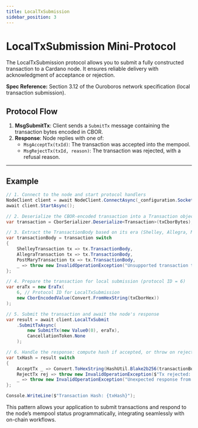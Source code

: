 ```yaml
---
title: LocalTxSubmission
sidebar_position: 3
---
```


# LocalTxSubmission Mini-Protocol

The LocalTxSubmission protocol allows you to submit a fully constructed transaction to a Cardano node. It ensures reliable delivery with acknowledgment of acceptance or rejection.

**Spec Reference:** Section 3.12 of the Ouroboros network specification (local transaction submission).

## Protocol Flow
1. **MsgSubmitTx**: Client sends a `SubmitTx` message containing the transaction bytes encoded in CBOR.
2. **Response**: Node replies with one of:
   - `MsgAcceptTx(txId)`: The transaction was accepted into the mempool.
   - `MsgRejectTx(txId, reason)`: The transaction was rejected, with a refusal reason.

---

## Example
```csharp
// 1. Connect to the node and start protocol handlers
NodeClient client = await NodeClient.ConnectAsync(_configuration.SocketPath);
await client.StartAsync();

// 2. Deserialize the CBOR-encoded transaction into a Transaction object
var transaction = CborSerializer.Deserialize<Transaction>(txCborBytes);

// 3. Extract the TransactionBody based on its era (Shelley, Allegra, Mary)
var transactionBody = transaction switch
{
    ShelleyTransaction tx => tx.TransactionBody,
    AllegraTransaction tx => tx.TransactionBody,
    PostMaryTransaction tx => tx.TransactionBody,
    _ => throw new InvalidOperationException("Unsupported transaction type")
};

// 4. Prepare the transaction for local submission (protocol ID = 6)
var eraTx = new EraTx(
    6, // Protocol ID for LocalTxSubmission
    new CborEncodedValue(Convert.FromHexString(txCborHex))
);

// 5. Submit the transaction and await the node's response
var result = await client.LocalTxSubmit
    .SubmitTxAsync(
        new SubmitTx(new Value0(0), eraTx),
        CancellationToken.None
    );

// 6. Handle the response: compute hash if accepted, or throw on rejection
var txHash = result switch
{
    AcceptTx _ => Convert.ToHexString(HashUtil.Blake2b256(transactionBody)).ToLowerInvariant(),
    RejectTx rej => throw new InvalidOperationException($"Tx rejected: {rej.Reason}"),
    _ => throw new InvalidOperationException("Unexpected response from node")
};

Console.WriteLine($"Transaction Hash: {txHash}");
```

This pattern allows your application to submit transactions and respond to the node’s mempool status programmatically, integrating seamlessly with on-chain workflows.


